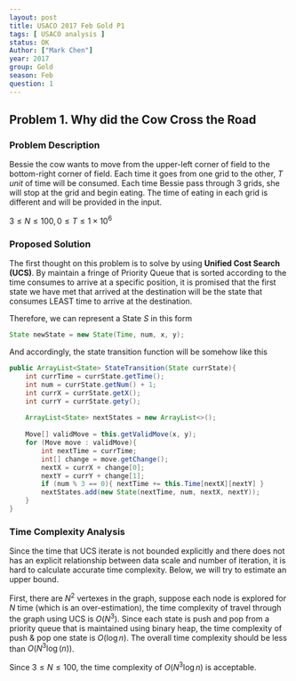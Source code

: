 ```yaml
---
layout: post
title: USACO 2017 Feb Gold P1
tags: [ USACO analysis ]
status: OK
Author: ["Mark Chen"]
year: 2017
group: Gold
season: Feb
question: 1
---
```


## Problem 1. Why did the Cow Cross the Road

### Problem Description

Bessie the cow wants to move from the upper-left corner of field to the bottom-right corner of field. Each time it goes from one grid to the other, *$T$ unit* of time will be consumed. Each time Bessie pass through 3 grids, she will stop at the grid and begin eating. The time of eating in each grid is different and will be provided in the input.

$3 \leq N \leq 100, 0\leq T\leq 1\times 10^6$

### Proposed Solution

The first thought on this problem is to solve by using **Unified Cost Search (UCS)**. By maintain a fringe of Priority Queue that is sorted according to the time consumes to arrive at a specific position, it is promised that the first state we have met that arrived at the destination will be the state that consumes LEAST time to arrive at the destination.

Therefore, we can represent a State $S$ in this form

```java
State newState = new State(Time, num, x, y);
```

And accordingly, the state transition function will be somehow like this

```java
public ArrayList<State> StateTransition(State currState){
    int currTime = currState.getTime();
    int num = currState.getNum() + 1;
    int currX = currState.getX();
    int currY = currState.gety();
    
    ArrayList<State> nextStates = new ArrayList<>();
    
    Move[] validMove = this.getValidMove(x, y);
    for (Move move : validMove){
        int nextTime = currTime;
        int[] change = move.getChange();
        nextX = currX + change[0];
        nextY = currY + change[1];
        if (num % 3 == 0){ nextTime += this.Time[nextX][nextY] }
        nextStates.add(new State(nextTime, num, nextX, nextY));
    }
}
```

### Time Complexity Analysis

Since the time that UCS iterate is not bounded explicitly and there does not has an explicit relationship between data scale and number of iteration, it is hard to calculate accurate time complexity. Below, we will try to estimate an upper bound.

First, there are $N^2$ vertexes in the graph, suppose each node is explored for $N$ time (which is an over-estimation), the time complexity of travel through the graph using UCS is $O(N^3)$. Since each state is push and pop from a priority queue that is maintained using binary heap, the time complexity of push & pop one state is $O(\log n)$. The overall time complexity should be less than $O(N^3 \log(n))$.

Since $3\leq N\leq 100$, the time complexity of $O(N^3 \log{n})$ is acceptable.

